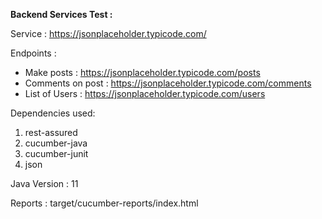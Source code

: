 **Backend Services Test :**

Service : https://jsonplaceholder.typicode.com/

Endpoints : 
- Make posts : https://jsonplaceholder.typicode.com/posts
- Comments on post : https://jsonplaceholder.typicode.com/comments
- List of Users : https://jsonplaceholder.typicode.com/users

Dependencies used: 

1. rest-assured
2. cucumber-java
3. cucumber-junit
4. json

Java Version : 11

Reports : target/cucumber-reports/index.html




